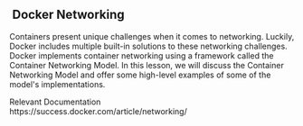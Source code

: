 <h2>&nbsp;Docker Networking</h2>
<p>Containers present unique challenges when it comes to networking. Luckily, Docker includes multiple built-in solutions to these networking challenges. Docker implements container networking using a framework called the Container Networking Model. In this lesson, we will discuss the Container Networking Model and offer some high-level examples of some of the model's implementations.</p>
<p>Relevant Documentation<br />https://success.docker.com/article/networking/</p>
